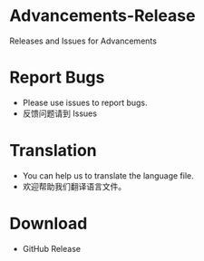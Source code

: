 # Advancements-Release
Releases and Issues for Advancements

# Report Bugs
 - Please use issues to report bugs.
 - 反馈问题请到 Issues

# Translation
 - You can help us to translate the language file.
 - 欢迎帮助我们翻译语言文件。

# Download
 - GitHub Release
